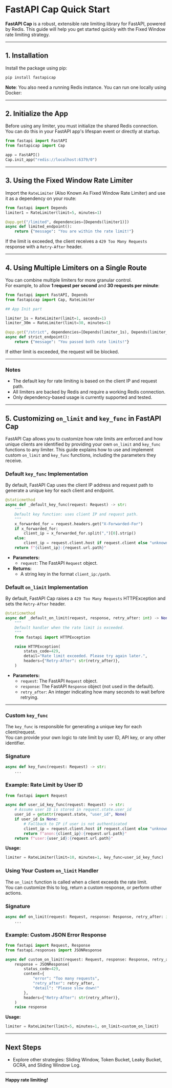 # FastAPI Cap Quick Start

**FastAPI Cap** is a robust, extensible rate limiting library for FastAPI, powered by Redis. This guide will help you get started quickly with the Fixed Window rate limiting strategy.

---

## 1. Installation

Install the package using pip:

```bash
pip install fastapicap
```

**Note**: You also need a running Redis instance. You can run one locally using Docker:


---

## 2. Initialize the App

Before using any limiter, you must initialize the shared Redis connection.  
You can do this in your FastAPI app's lifespan event or directly at startup.

```python
from fastapi import FastAPI
from fastapicap import Cap

app = FastAPI()
Cap.init_app("redis://localhost:6379/0")

```

---

## 3. Using the Fixed Window Rate Limiter

Import the `RateLimiter` (Also Known As Fixed Window Rate Limiter) and use it as a dependency on your route:

```python
from fastapi import Depends
limiter1 = RateLimiter(limit=5, minutes=1)

@app.get("/limited", dependencies=[Depends(limiter1)])
async def limited_endpoint():
    return {"message": "You are within the rate limit!"}
```

If the limit is exceeded, the client receives a `429 Too Many Requests` response with a `Retry-After` header.

---

## 4. Using Multiple Limiters on a Single Route

You can combine multiple limiters for more granular control.  
For example, to allow **1 request per second** and **30 requests per minute**:

```python
from fastapi import FastAPI, Depends
from fastapicap import Cap, RateLimiter

## App Init part

limiter_1s = RateLimiter(limit=1, seconds=1)
limiter_30m = RateLimiter(limit=30, minutes=1)

@app.get("/strict", dependencies=[Depends(limiter_1s), Depends(limiter_30m)])
async def strict_endpoint():
    return {"message": "You passed both rate limits!"}
```

If either limit is exceeded, the request will be blocked.

---

### **Notes**

- The default key for rate limiting is based on the client IP and request path.
- All limiters are backed by Redis and require a working Redis connection.
- Only dependency-based usage is currently supported and tested.

---

## 5. Customizing `on_limit` and `key_func` in FastAPI Cap
FastAPI Cap allows you to customize how rate limits are enforced and how unique clients are identified by providing your own `on_limit` and `key_func` functions to any limiter.
This guide explains how to use and implement custom `on_limit` and `key_func` functions, including the parameters they receive.


### Default `key_func` Implementation

By default, FastAPI Cap uses the client IP address and request path to generate a unique key for each client and endpoint.

```python
@staticmethod
async def _default_key_func(request: Request) -> str:
    """
    Default key function: uses client IP and request path.
    """
    x_forwarded_for = request.headers.get("X-Forwarded-For")
    if x_forwarded_for:
        client_ip = x_forwarded_for.split(",")[0].strip()
    else:
        client_ip = request.client.host if request.client else "unknown"
    return f"{client_ip}:{request.url.path}"
```
- **Parameters:**  
  - `request`: The FastAPI `Request` object.
- **Returns:**  
  - A string key in the format `client_ip:/path`.

### Default `on_limit` Implementation

By default, FastAPI Cap raises a `429 Too Many Requests` HTTPException and sets the `Retry-After` header.

```python
@staticmethod
async def _default_on_limit(request, response, retry_after: int) -> None:
    """
    Default handler when the rate limit is exceeded.
    """
    from fastapi import HTTPException

    raise HTTPException(
        status_code=429,
        detail="Rate limit exceeded. Please try again later.",
        headers={"Retry-After": str(retry_after)},
    )
```

- **Parameters:**  
  - `request`: The FastAPI `Request` object.
  - `response`: The FastAPI `Response` object (not used in the default).
  - `retry_after`: An integer indicating how many seconds to wait before retrying.

---


### Custom `key_func`

The `key_func` is responsible for generating a unique key for each client/request.  
You can provide your own logic to rate limit by user ID, API key, or any other identifier.

### **Signature**

```python
async def key_func(request: Request) -> str:
    ...
```

### **Example: Rate Limit by User ID**

```python
from fastapi import Request

async def user_id_key_func(request: Request) -> str:
    # Assume user ID is stored in request.state.user_id
    user_id = getattr(request.state, "user_id", None)
    if user_id is None:
        # Fallback to IP if user is not authenticated
        client_ip = request.client.host if request.client else "unknown"
        return f"anon:{client_ip}:{request.url.path}"
    return f"user:{user_id}:{request.url.path}"
```

**Usage:**

```python
limiter = RateLimiter(limit=10, minutes=1, key_func=user_id_key_func)
```

### **Using Your Custom `on_limit`  Handler**

The `on_limit` function is called when a client exceeds the rate limit.  
You can customize this to log, return a custom response, or perform other actions.

### Signature

```python
async def on_limit(request: Request, response: Response, retry_after: int) -> None:
    ...
```

### **Example: Custom JSON Error Response**

```python
from fastapi import Request, Response
from fastapi.responses import JSONResponse

async def custom_on_limit(request: Request, response: Response, retry_after: int):
    response = JSONResponse(
        status_code=429,
        content={
            "error": "Too many requests",
            "retry_after": retry_after,
            "detail": "Please slow down!"
        },
        headers={"Retry-After": str(retry_after)},
    )
    raise response
```

**Usage:**

```python
limiter = RateLimiter(limit=5, minutes=1, on_limit=custom_on_limit)
```

---


## Next Steps

- Explore other strategies: Sliding Window, Token Bucket, Leaky Bucket, GCRA, and Sliding Window Log.

---

**Happy rate limiting!**